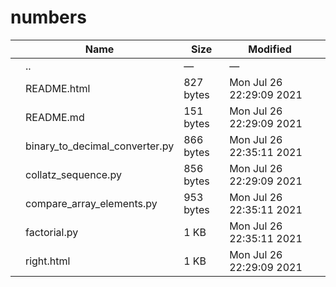 numbers
=======

<table><thead><tr class="header"><th></th><th>Name</th><th>Size</th><th>Modified</th><th></th></tr></thead><tbody><tr class="odd"><td></td><td><span class="goup">..</span></td><td>—</td><td>—</td><td></td></tr><tr class="even"><td></td><td><span class="name">README.html</span></td><td>827 bytes</td><td>Mon Jul 26 22:29:09 2021</td><td></td></tr><tr class="odd"><td></td><td><span class="name">README.md</span></td><td>151 bytes</td><td>Mon Jul 26 22:29:09 2021</td><td></td></tr><tr class="even"><td></td><td><span class="name">binary_to_decimal_converter.py</span></td><td>866 bytes</td><td>Mon Jul 26 22:35:11 2021</td><td></td></tr><tr class="odd"><td></td><td><span class="name">collatz_sequence.py</span></td><td>856 bytes</td><td>Mon Jul 26 22:29:09 2021</td><td></td></tr><tr class="even"><td></td><td><span class="name">compare_array_elements.py</span></td><td>953 bytes</td><td>Mon Jul 26 22:35:11 2021</td><td></td></tr><tr class="odd"><td></td><td><span class="name">factorial.py</span></td><td>1 KB</td><td>Mon Jul 26 22:35:11 2021</td><td></td></tr><tr class="even"><td></td><td><span class="name">right.html</span></td><td>1 KB</td><td>Mon Jul 26 22:29:09 2021</td><td></td></tr></tbody></table>
